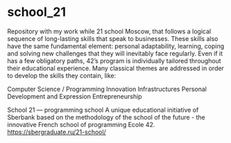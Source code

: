 # school_21
Repository with my work while 21 school Moscow, that follows a logical sequence of long-lasting skills that speak to businesses. These skills also have the same fundamental element: personal adaptability, learning, coping and solving new challenges that they will inevitably face regularly. Even if it has a few obligatory paths, 42’s program is individually tailored throughout their educational experience. Many classical themes are addressed in order to develop the skills they contain, like:

Computer Science / Programming
Innovation
Infrastructures
Personal Development and Expression
Entrepreneurship

School 21 — programming school
A unique educational initiative of Sberbank based on the methodology of the school of the future - the innovative French school of programming Ecole 42.
https://sbergraduate.ru/21-school/
